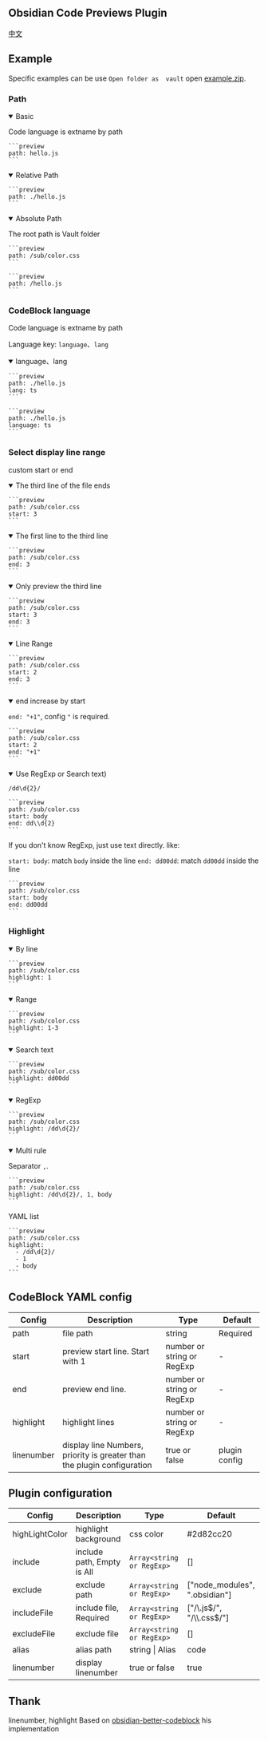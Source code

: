 ## Obsidian Code Previews Plugin

[中文](./README.CN.md)

## Example

Specific examples can be use `Open folder as  vault` open [example.zip](https://github.com/zjhcn/obsidian-code-preview/releases/download/v1.1.0/example.zip).

### Path

<details open>
<summary> Basic </summary>

Code language is extname by path

<pre><code>```preview
path: hello.js
```</code></pre>

</details>

<details open>
<summary> Relative Path </summary>

<pre><code>```preview
path: ./hello.js
```</code></pre>

</details>

<details open>
<summary> Absolute Path </summary>

The root path is Vault folder

<pre><code>```preview
path: /sub/color.css
```</code></pre>

<pre><code>```preview
path: /hello.js
```</code></pre>

</details>

### CodeBlock language

Code language is extname by path

Language key: `language`、`lang`

<details open>
<summary> language、lang </summary>

<pre><code>```preview
path: ./hello.js
lang: ts
```</code></pre>

<pre><code>```preview
path: ./hello.js
language: ts
```</code></pre>

</details>

### Select display line range

custom start or end

<details open>
<summary> The third line of the file ends </summary>

<pre><code>```preview
path: /sub/color.css
start: 3
```</code></pre>

</details>

<details open>
<summary> The first line to the third line </summary>

<pre><code>```preview
path: /sub/color.css
end: 3
```</code></pre>

</details>

<details open>
<summary> Only preview the third line </summary>

<pre><code>```preview
path: /sub/color.css
start: 3
end: 3
```</code></pre>

</details>

<details open>
<summary> Line Range </summary>

<pre><code>```preview
path: /sub/color.css
start: 2
end: 3
```</code></pre>

</details>

<details open>
<summary> end increase by start </summary>

`end: "+1"`, config `"` is required.

<pre><code>```preview
path: /sub/color.css
start: 2
end: "+1"
```</code></pre>

</details>

<details open>
<summary> Use RegExp or Search text) </summary>

`/dd\d{2}/`

<pre><code>```preview
path: /sub/color.css
start: body
end: dd\\d{2}
```</code></pre>

If you don't know RegExp, just use text directly. like:

`start: body`: match `body` inside the line
`end: dd00dd`: match `dd00dd` inside the line

<pre><code>```preview
path: /sub/color.css
start: body
end: dd00dd
```</code></pre>

</details>

### Highlight

<details open>
<summary> By line </summary>

<pre><code>```preview
path: /sub/color.css
highlight: 1
```</code></pre>

</details>

<details open>
<summary> Range </summary>

<pre><code>```preview
path: /sub/color.css
highlight: 1-3
```</code></pre>

</details>

<details open>
<summary> Search text </summary>

<pre><code>```preview
path: /sub/color.css
highlight: dd00dd
```</code></pre>

</details>

<details open>
<summary> RegExp </summary>

<pre><code>```preview
path: /sub/color.css
highlight: /dd\d{2}/
```</code></pre>

</details>

<details open>
<summary> Multi rule </summary>

Separator `,`.

<pre><code>```preview
path: /sub/color.css
highlight: /dd\d{2}/, 1, body
```</code></pre>

YAML list

<pre><code>```preview
path: /sub/color.css
highlight:
  - /dd\d{2}/
  - 1
  - body
```</code></pre>

</details>

## CodeBlock YAML config

| Config | Description | Type |Default|
|---|---|---|---|
| path | file path | string |  Required |
| start | preview start line. Start with 1 | number or string or RegExp |  - |
| end | preview end line. | number or string or RegExp |  - |
| highlight | highlight lines | number or string or RegExp | - |
| linenumber | display line Numbers, priority is greater than the plugin configuration | true or false | plugin config |

## Plugin configuration

| Config | Description | Type |Default|
|---|---|---|---|
| highLightColor | highlight background | css color | #2d82cc20 |
| include | include path, Empty is All | `Array<string or RegExp>` |  [] |
| exclude | exclude path | `Array<string or RegExp>` |  ["node_modules", ".obsidian"] |
| includeFile | include file, Required | `Array<string or RegExp>` |  ["/\\.js$/", "/\\.css$/"] |
| excludeFile | exclude file | `Array<string or RegExp>` |  [] |
| alias | alias path | string \| Alias |  code |
| linenumber | display linenumber | true or false | true |

## Thank

linenumber, highlight Based on [obsidian-better-codeblock](https://github.com/stargrey/obsidian-better-codeblock) his implementation
